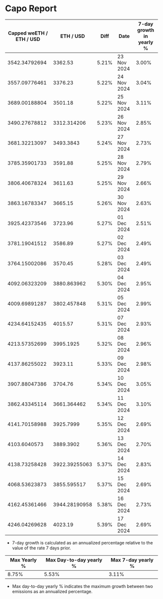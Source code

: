 # Capo Report

| Capped weETH / ETH / USD | ETH / USD | Diff | Date | 7-day growth in yearly % |
| --- | --- | --- | --- | --- |
| 3542.34792694 | 3362.53 | 5.21% | 23 Nov 2024 | 3.00% |
| 3557.09776461 | 3376.23 | 5.22% | 24 Nov 2024 | 3.04% |
| 3689.00188804 | 3501.18 | 5.22% | 25 Nov 2024 | 3.11% |
| 3490.27678812 | 3312.314206 | 5.23% | 26 Nov 2024 | 2.85% |
| 3681.32213097 | 3493.3843 | 5.24% | 27 Nov 2024 | 2.73% |
| 3785.35901733 | 3591.88 | 5.25% | 28 Nov 2024 | 2.79% |
| 3806.40678324 | 3611.63 | 5.25% | 29 Nov 2024 | 2.66% |
| 3863.16783347 | 3665.15 | 5.26% | 30 Nov 2024 | 2.63% |
| 3925.42373546 | 3723.96 | 5.27% | 01 Dec 2024 | 2.51% |
| 3781.19041512 | 3586.89 | 5.27% | 02 Dec 2024 | 2.49% |
| 3764.15002086 | 3570.45 | 5.28% | 03 Dec 2024 | 2.49% |
| 4092.06323209 | 3880.863962 | 5.30% | 04 Dec 2024 | 2.95% |
| 4009.69891287 | 3802.457848 | 5.31% | 05 Dec 2024 | 2.99% |
| 4234.64152435 | 4015.57 | 5.31% | 07 Dec 2024 | 2.93% |
| 4213.57352699 | 3995.1925 | 5.32% | 08 Dec 2024 | 2.96% |
| 4137.86255022 | 3923.11 | 5.33% | 09 Dec 2024 | 2.98% |
| 3907.88047386 | 3704.76 | 5.34% | 10 Dec 2024 | 3.05% |
| 3862.43345114 | 3661.364462 | 5.34% | 11 Dec 2024 | 3.10% |
| 4141.70158988 | 3925.7999 | 5.35% | 12 Dec 2024 | 2.69% |
| 4103.6040573 | 3889.3902 | 5.36% | 13 Dec 2024 | 2.70% |
| 4138.73258428 | 3922.39255063 | 5.37% | 14 Dec 2024 | 2.83% |
| 4068.53623873 | 3855.595517 | 5.37% | 15 Dec 2024 | 2.69% |
| 4162.45361466 | 3944.28190958 | 5.38% | 16 Dec 2024 | 2.73% |
| 4246.04269628 | 4023.19 | 5.39% | 17 Dec 2024 | 2.69% |


* 7-day growth is calculated as an annualized percentage relative to the value of the rate 7 days prior. 


| Max Yearly % | Max Day-to-day yearly % | Max 7-day yearly % | 
| --- | --- | --- |
| 8.75% | 5.53% | 3.11% | 


* Max day-to-day yearly % indicates the maximum growth between two emissions as an annualized percentage. 
